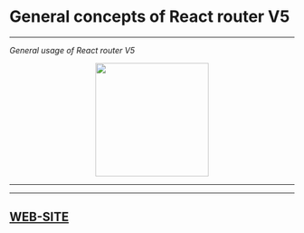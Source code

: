 # **General concepts of React router V5**

---

_General usage of React router V5_

<p align="center">
  <img width="200" src="https://img1.freepng.es/20180604/iqs/kisspng-react-javascript-angularjs-ionic-atom-5b154be64e7965.3537065815281223423214.jpg">
</p>

---

---

## [WEB-SITE](https://reactrouterv5conceptgeneral.netlify.app/#/ 'WEB-SITE')
